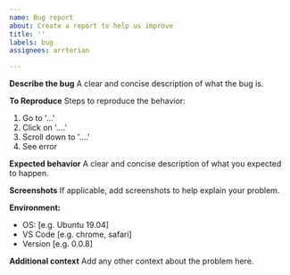 ```yaml
---
name: Bug report
about: Create a report to help us improve
title: ''
labels: bug
assignees: arrterian

---
```


**Describe the bug**
A clear and concise description of what the bug is.

**To Reproduce**
Steps to reproduce the behavior:
1. Go to '...'
2. Click on '....'
3. Scroll down to '....'
4. See error

**Expected behavior**
A clear and concise description of what you expected to happen.

**Screenshots**
If applicable, add screenshots to help explain your problem.

**Environment:**
 - OS: [e.g. Ubuntu 19.04]
 - VS Code [e.g. chrome, safari]
 - Version [e.g. 0.0.8]

**Additional context**
Add any other context about the problem here.
